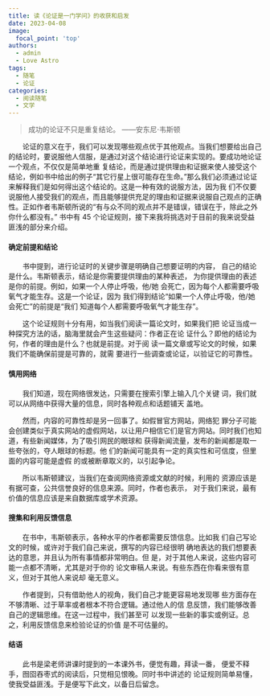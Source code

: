 ```yaml
---
title: 读《论证是一门学问》的收获和启发
date: 2023-04-08
image:
  focal_point: 'top'
authors:
  - admin
  - Love Astro
tags:
  - 随笔
  - 论证
categories:
  - 阅读随笔
  - 文学
---
```


> 成功的论证不只是重复结论。            ——安东尼⋅韦斯顿

<!--more-->

&emsp;&emsp;论证的意义在于，我们可以发现哪些观点优于其他观点。当我们想要给出自己的结论时，要说服他人信服，是通过对这个结论进行论证来实现的。要成功地论证一个观点，不仅仅是简单地重
复结论，而是通过提供理由和证据来使人接受这个结论，例如书中给出的例子“其它行星上很可能存在生命。”那么我们必须通过论证来解释我们是如何得出这个结论的。这是一种有效的说服方法，因为我
们不仅要说服他人接受我们的观点，而且能够提供充足的理由和证据来说服自己观点的正确性。正如作者韦斯顿所说的“有与众不同的观点并不是错误，错误在于，除此之外你什么都没有。”
书中有 45 个论证规则，接下来我将挑选对于目前的我来说受益匪浅的部分来介绍。

#### 确定前提和结论

&emsp;&emsp;书中提到，进行论证时的关键步骤是明确自己想要证明的内容，
自己的结论是什么。韦斯顿表示，结论是你需要提供理由的某种表述，
为你提供理由的表述是你的前提。例如，如果一个人停止呼吸，他/她
会死亡，因为每个人都需要呼吸氧气才能生存。这是一个论证，因为
我们得到结论“如果一个人停止呼吸，他/她会死亡”的前提是“我们
知道每个人都需要呼吸氧气才能生存”。

&emsp;&emsp;这个论证规则十分有用，如当我们阅读一篇论文时，如果我们把
论证当成一种探究方法的话，脑海里就会产生这些疑问：作者正在论
证什么？即他的结论为何，作者的理由是什么？也就是前提。对于阅
读一篇文章或写论文的时候，如果我们不能确保前提是可靠的，就需
要进行一些调查或论证，以验证它的可靠性。

#### 慎用网络
&emsp;&emsp;我们知道，现在网络很发达，只需要在搜索引擎上输入几个关键
词，我们就可以从网络中获得大量的信息，同时各种观点和话题铺天
盖地。

&emsp;&emsp;然而，内容的可靠性却是另一回事了。如假冒官方网站，网络犯
罪分子可能会创建类似于真实网站的虚假网站，以让用户相信它们是官方网站。同时我们也知道，有些新闻媒体，为了吸引网民的眼球和
获得新闻流量，发布的新闻都是取一些夸张的，夺人眼球的标题。他
们的新闻可能具有一定的真实性和可信度，但里面的内容可能是虚假
的或被断章取义的，以引起争论。

&emsp;&emsp;所以韦斯顿建议，当我们在查阅网络资源或文献的时候，利用的
资源应该是有据可查，公共信誉良好的信息来源。同时，作者也表示，
对于我们来说，最有价值的信息应该是来自数据库或学术资源。

#### 搜集和利用反馈信息
&emsp;&emsp;在书中，韦斯顿表示，各种水平的作者都需要反馈信息。比如我
们自己写论文的时候，或许对于我们自己来说，撰写的内容已经很明
确地表达的我们想要表达的意思，并且认为所有事情都非常明白。但
是，对于其他人来说，这些内容可能一点都不清晰，尤其是对于你的
论文审稿人来说。有些东西在你看来很有意义，但对于其他人来说却
毫无意义。

&emsp;&emsp;作者提到，只有借助他人的视角，我们自己才能更容易地发现哪
些方面存在不够清晰、过于草率或者根本不符合逻辑。通过他人的信
息反馈，我们能够改善自己的逻辑思维。在这一过程中，我们甚至可
以发现一些新的事实或例证。总之，利用反馈信息来检验论证的价值
是不可估量的。
#### 结语
&emsp;&emsp;此书是梁老师讲课时提到的一本课外书，便觉有趣，拜读一番，
便爱不释手，囫囵吞枣式的阅读后，只觉相见恨晚。同时书中讲述的
论证规则简单易懂，使我受益匪浅。于是便写下此文，以备日后留念。


